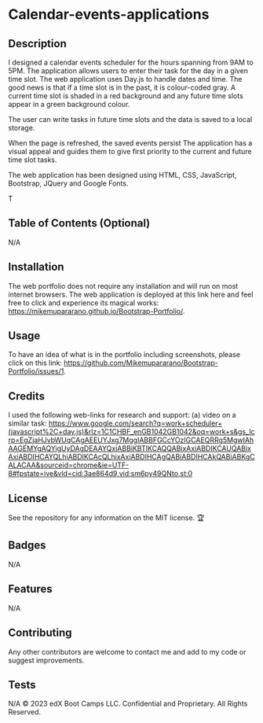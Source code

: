 # Calendar-events-applications


## Description 
I designed a calendar events scheduler for the hours spanning from 9AM to 5PM. The application allows users to enter their task for the day in a given time slot. 
The web application uses Day.js to handle dates and time. The good news is that if a time slot is in the past, it is colour-coded gray. A current time slot is shaded in a red background and any future time slots appear in a green background colour.

The user can write tasks in future time slots and the data is saved to a local storage.

When the page is refreshed, the saved events persist
 The application has a visual appeal and guides them to give first priority to the current and future time slot tasks. 



The web application has been designed using HTML, CSS, JavaScript, Bootstrap, JQuery and Google Fonts. 


T

## Table of Contents (Optional)
N/A

## Installation

The web portfolio does not require any installation and will run on most internet browsers. The web application is deployed at this link here and feel free to click and experience its magical works: https://mikemupararano.github.io/Bootstrap-Portfolio/.

## Usage 
To have an idea of what is in the portfolio including screenshots, please click on this link: https://github.com/Mikemupararano/Bootstrap-Portfolio/issues/1.

## Credits
I used the following web-links for research and support:
(a) video on a similar task: https://www.google.com/search?q=work+scheduler+(javascript%2C+day.js)&rlz=1C1CHBF_enGB1042GB1042&oq=work+s&gs_lcrp=EgZjaHJvbWUqCAgAEEUYJxg7MggIABBFGCcYOzIGCAEQRRg5MgwIAhAAGEMYgAQYigUyDAgDEAAYQxiABBiKBTIKCAQQABixAxiABDIKCAUQABixAxiABDIHCAYQLhiABDIKCAcQLhixAxiABDIHCAgQABiABDIHCAkQABiABKgCALACAA&sourceid=chrome&ie=UTF-8#fpstate=ive&vld=cid:3ae864d9,vid:sm6py49QNto,st:0



## License

See the repository for any information on the MIT license.
🏆 

## Badges
N/A
## Features

N/A
## Contributing

Any other contributors are welcome to contact me and add to my code or suggest improvements.

## Tests
N/A
© 2023 edX Boot Camps LLC. Confidential and Proprietary. All Rights Reserved.

